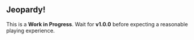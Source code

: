 ## Jeopardy!

This is a **Work in Progress**.  Wait for **v1.0.0** before expecting a reasonable playing experience.